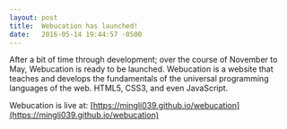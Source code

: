 ```yaml
---
layout: post
title:  Webucation has launched!
date:   2016-05-14 19:44:57 -0500
---
```

After a bit of time through development; over the course of November to May, Webucation is ready to be launched. Webucation is a website that teaches and develops the fundamentals of the universal programming languages of the web. HTML5, CSS3, and even JavaScript.

Webucation is live at: [https://mingli039.github.io/webucation](https://mingli039.github.io/webucation)
